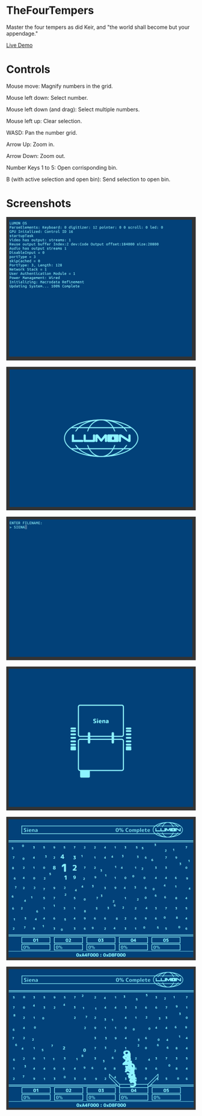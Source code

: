 # TheFourTempers

Master the four tempers as did Keir, and "the world shall become but your appendage."

[Live Demo](https://strawstack.github.io/TheFourTempers/)

# Controls

Mouse move: Magnify numbers in the grid.

Mouse left down: Select number.

Mouse left down (and drag): Select multiple numbers.

Mouse left up: Clear selection.

WASD: Pan the number grid.

Arrow Up: Zoom in.

Arrow Down: Zoom out. 

Number Keys 1 to 5: Open corrisponding bin.

B (with active selection and open bin): Send selection to open bin. 

# Screenshots

![](./screenshots/one.png)

![](./screenshots/two.png)

![](./screenshots/three.png)

![](./screenshots/four.png)

![](./screenshots/five.png)

![](./screenshots/six.png)
